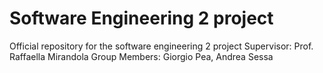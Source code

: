 # Software Engineering 2 project

Official repository for the software engineering 2 project
Supervisor: Prof. Raffaella Mirandola
Group Members: Giorgio Pea, Andrea Sessa

